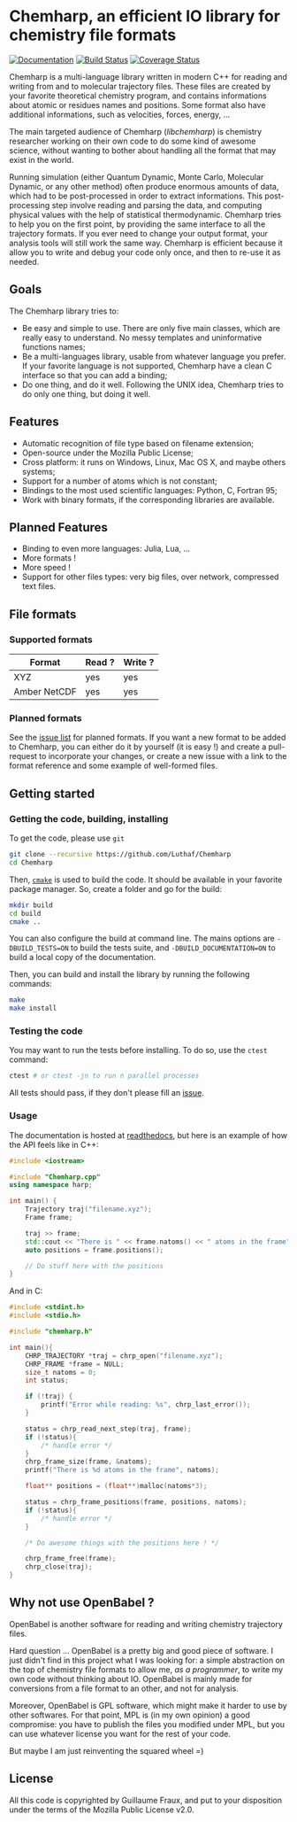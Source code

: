 # Chemharp, an efficient IO library for chemistry file formats


[![Documentation](https://readthedocs.org/projects/chemharp/badge/?version=latest)](http://chemharp.readthedocs.org)
[![Build Status](https://travis-ci.org/Luthaf/Chemharp.svg)](https://travis-ci.org/Luthaf/Chemharp/)
[![Coverage Status](https://coveralls.io/repos/Luthaf/Chemharp/badge.svg)](https://coveralls.io/r/Luthaf/Chemharp)

Chemharp is a multi-language library written in modern C++ for reading and writing
from and to molecular trajectory files. These files are created by your favorite
theoretical chemistry program, and contains informations about atomic or residues
names and positions. Some format also have additional informations, such as
velocities, forces, energy, …

The main targeted audience of Chemharp (*libchemharp*) is chemistry researcher
working on their own code to do some kind of awesome science, without wanting to
bother about handling all the format that may exist in the world.

Running simulation (either Quantum Dynamic, Monte Carlo, Molecular Dynamic, or
any other method) often produce enormous amounts of data, which had to be
post-processed in order to extract informations. This post-processing step involve
reading and parsing the data, and computing physical values with the help of
statistical thermodynamic. Chemharp tries to help you on the first point, by providing
the same interface to all the trajectory formats. If you ever need to change your
output format, your analysis tools will still work the same way. Chemharp is
efficient because it allow you to write and debug your code only once, and then
to re-use it as needed.

## Goals

The Chemharp library tries to:

 - Be easy and simple to use. There are only five main classes, which are really
   easy to understand. No messy templates and uninformative functions names;
 - Be a multi-languages library, usable from whatever language you prefer. If your
   favorite language is not supported, Chemharp have a clean C interface so that you
   can add a binding;
 - Do one thing, and do it well. Following the UNIX idea, Chemharp tries to do
   only one thing, but doing it well.

## Features

 - Automatic recognition of file type based on filename extension;
 - Open-source under the Mozilla Public License;
 - Cross platform: it runs on Windows, Linux, Mac OS X, and maybe others systems;
 - Support for a number of atoms which is not constant;
 - Bindings to the most used scientific languages:  Python, C, Fortran 95;
 - Work with binary formats, if the corresponding libraries are available.

## Planned Features

 - Binding to even more languages: Julia, Lua, …
 - More formats !
 - More speed !
 - Support for other files types: very big files, over network, compressed text files.

## File formats

### Supported formats

| Format        | Read ? | Write ? |
| ------------- | ------ | ------- |
| XYZ           | yes    |  yes    |
| Amber NetCDF  | yes    |  yes    |

### Planned formats

See the [issue list](https://github.com/Luthaf/Chemharp/labels/New%20Format) for
planned formats. If you want a new format to be added to Chemharp, you can either
do it by yourself (it is easy !) and create a pull-request to incorporate your
changes, or create a new issue with a link to the format reference and some
example of well-formed files.

## Getting started

### Getting the code, building, installing

To get the code, please use `git`
```bash
git clone --recursive https://github.com/Luthaf/Chemharp
cd Chemharp
```

Then, [`cmake`](http://cmake.org/) is used to build the code. It should be
available in your favorite package manager. So, create a folder and go for the
build:
```bash
mkdir build
cd build
cmake ..
```

You can also configure the build at command line. The mains options are
`-DBUILD_TESTS=ON` to build the tests suite, and `-DBUILD_DOCUMENTATION=ON`
to build a local copy of the documentation.

Then, you can build and install the library by running the following commands:
```bash
make
make install
```

### Testing the code

You may want to run the tests before installing. To do so, use the `ctest` command:
```bash
ctest # or ctest -jn to run n parallel processes
```

All tests should pass, if they don't please fill an [issue](https://github.com/Luthaf/Chemharp/issues).

### Usage

The documentation is hosted at [readthedocs](http://chemharp.readthedocs.org), but here is an example of how the API feels like in C++:
```cpp
#include <iostream>

#include "Chemharp.cpp"
using namespace harp;

int main() {
    Trajectory traj("filename.xyz");
    Frame frame;

    traj >> frame;
    std::cout << "There is " << frame.natoms() << " atoms in the frame" << std::endl;
    auto positions = frame.positions();

    // Do stuff here with the positions
}
```

And in C:
```c
#include <stdint.h>
#include <stdio.h>

#include "chemharp.h"

int main(){
    CHRP_TRAJECTORY *traj = chrp_open("filename.xyz");
    CHRP_FRAME *frame = NULL;
    size_t natoms = 0;
    int status;

    if (!traj) {
        printf("Error while reading: %s", chrp_last_error());
    }

    status = chrp_read_next_step(traj, frame);
    if (!status){
        /* handle error */
    }
    chrp_frame_size(frame, &natoms);
    printf("There is %d atoms in the frame", natoms);

    float** positions = (float**)malloc(natoms*3);

    status = chrp_frame_positions(frame, positions, natoms);
    if (!status){
        /* handle error */
    }

    /* Do awesome things with the positions here ! */

    chrp_frame_free(frame);
    chrp_close(traj);
}
```

## Why not use OpenBabel ?

OpenBabel is another software for reading and writing chemistry trajectory files.

Hard question … OpenBabel is a pretty big and good piece of software. I just
didn't find in this project what I was looking for: a simple abstraction on the
top of chemistry file formats to allow me, *as a programmer*, to write my own
code without thinking about IO. OpenBabel is mainly made for conversions from a
file format to an other, and not for analysis.

Moreover, OpenBabel is GPL software, which might make it harder to use by
other softwares. For that point, MPL is (in my own opinion) a good compromise:
you have to publish the files you modified under MPL, but you can use whatever
license you want for the rest of your code.

But maybe I am just reinventing the squared wheel =)

## License

All this code is copyrighted by Guillaume Fraux, and put to your disposition
under the terms of the Mozilla Public License v2.0.
